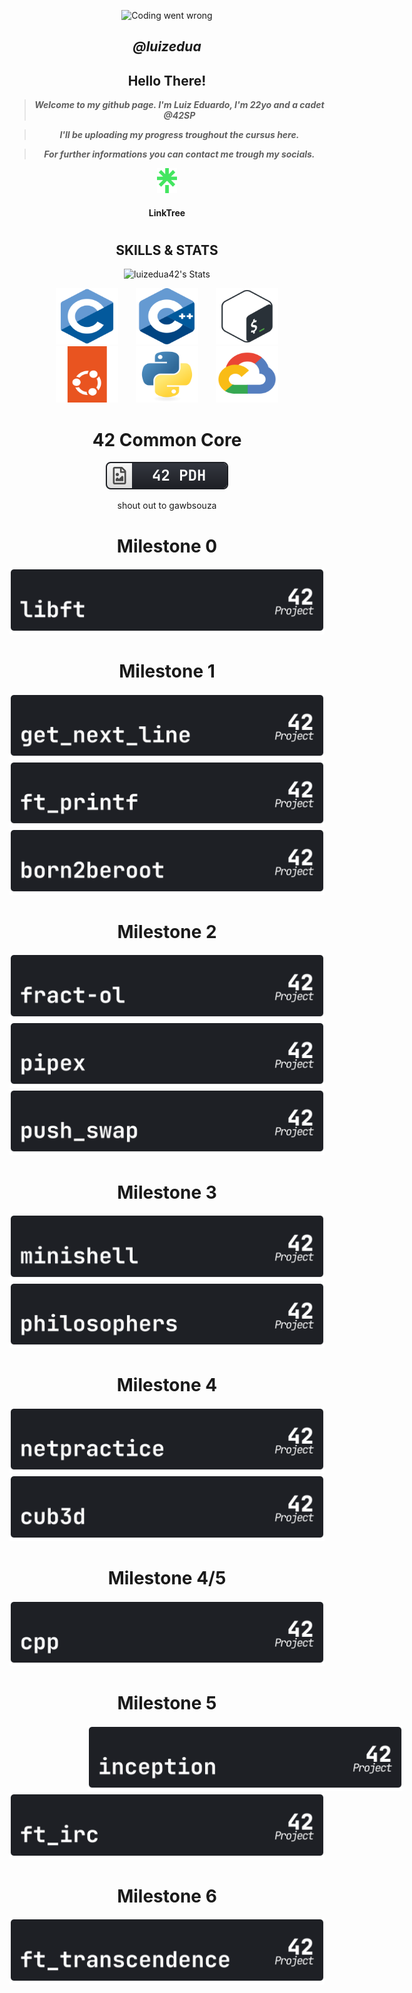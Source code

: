 
<div align = center>

![Coding went wrong](assets/coding_what.gif)
## ___@luizedua___ 
<div align = center>

## **Hello There!**
</div>

>___Welcome to my github page. I'm Luiz Eduardo, I'm 22yo and a cadet @42SP___

>___I'll be uploading my progress troughout the cursus here.___

>___For further informations you can contact me trough my socials.___

<div align=center>
<a href="https://linktr.ee/luizedua42" target="_blank"><img  src=assets/linktree-logo-icon.webp  title="LinkTree" height = 40 ></a>

#### LinkTree
</div>

#
## SKILLS & STATS 
<div align=center>

![luizedua42's Stats](https://github-readme-stats.vercel.app/api?username=luizedua42&theme=jolly&show_icons=true&hide_border=true&count_private=true)

<img src=https://raw.githubusercontent.com/devicons/devicon/1119b9f84c0290e0f0b38982099a2bd027a48bf1/icons/c/c-original.svg title="C" height=90 width=100  hspace=14><img src=https://raw.githubusercontent.com/devicons/devicon/master/icons/cplusplus/cplusplus-original.svg title='cplusplus' height=90 width=100 hspace=14><img src=https://raw.githubusercontent.com/devicons/devicon/1119b9f84c0290e0f0b38982099a2bd027a48bf1/icons/bash/bash-original.svg title="bash" height=90 width=100  hspace=14><img src=https://raw.githubusercontent.com/devicons/devicon/1119b9f84c0290e0f0b38982099a2bd027a48bf1/icons/ubuntu/ubuntu-plain.svg title="Ubuntu" height=90 width=100  hspace=14><img src=https://github.com/devicons/devicon/blob/master/icons/python/python-original.svg title="Python" height=90 width=100  hspace=14><img src=https://github.com/devicons/devicon/blob/master/icons/googlecloud/googlecloud-original.svg title="GCP" height=90 width=100  hspace=14>
</div>

# 42 Common Core

<a href="https://github.com/gawbsouza/42-pdh" target="_blank">
<img src="https://github.com/gawbsouza/42-pdh/blob/main/badge/42pdh_badge.svg" title = "credits">
</a>

shout out to gawbsouza 

# Milestone 0
<a href="https://github.com/luizedua42/42libft" target="_blank">
<img src="https://github.com/gawbsouza/42-pdh/blob/main/dark/libft_dark.svg" title ="libft">
</a> 

# Milestone 1

<a href="https://github.com/luizedua42/42get_next_line" target="_blank">
<img  src="https://github.com/gawbsouza/42-pdh/blob/main/dark/gnl_dark.svg" title = "get_next_line">
</a> 

<a href="https://github.com/luizedua42/42_printf" target="_blank">
<img  src="https://github.com/gawbsouza/42-pdh/blob/main/dark/ft_printf_dark.svg"  title = "ft_printf">
</a>

<a href="https://github.com/luizedua42/42_born2beroot" target="_blank">
<img  src="https://github.com/gawbsouza/42-pdh/blob/main/dark/born2beroot_dark.svg" title = "born2beroot">
</a>

# Milestone 2

<a href="https://github.com/luizedua42/42_fract-ol" target="_blank">
<img  src="https://github.com/gawbsouza/42-pdh/blob/main/dark/fract-ol_dark.svg" title = "fract-ol">
</a>

<a href="https://github.com/luizedua42/42_pipex" target="_blank">
<img src="https://github.com/gawbsouza/42-pdh/blob/main/dark/pipex_dark.svg"  title = "pipex">
</a>

<a href="https://github.com/luizedua42/42_push_swap" target="_blank">
<img  src="https://github.com/gawbsouza/42-pdh/blob/main/dark/push_swap_dark.svg" title = "pushswap">
</a>

# Milestone 3

<a href="https://github.com/luizedua42/42_minishell" target="_blank">
<img  src="https://github.com/gawbsouza/42-pdh/blob/main/dark/minishell_dark.svg" title = "minishell">
</a>

<a href="https://github.com/luizedua42/42_philosophers" target="_blank">
<img  src="https://github.com/gawbsouza/42-pdh/blob/main/dark/philosophers_dark.svg" title = "philosophers">
</a>

# Milestone 4

<a href="https://github.com/luizedua42/42_netpractice" target="_blank">
<img  src="https://github.com/gawbsouza/42-pdh/blob/main/dark/netpractice_dark.svg" title = "net_practice">
</a>

<a href="https://github.com/luizedua42/42_cub3d" target="_blank">
<img  src="https://github.com/gawbsouza/42-pdh/blob/main/dark/cub3d_dark.svg" title = "cub3d">
</a>


# Milestone 4/5

<a href="https://github.com/luizedua42/42_CPP" target="_blank">
<img  src="https://github.com/gawbsouza/42-pdh/blob/main/dark/cpp_dark.svg"  title = "cpp" >
</a>

# Milestone 5

<a href="https://github.com/luizedua42/42_Inception" target="_blank">
<img  src="https://github.com/gawbsouza/42-pdh/blob/main/dark/inception_dark.svg"  title = "inception" hspace = "125" >
</a>


<a href="https://github.com/luizedua42/42_ft_irc" target="_blank">
<img  src="https://github.com/gawbsouza/42-pdh/blob/main/dark/ft_irc_dark.svg"  title = "ft_irc" >
</a>

# Milestone 6

<a href="https://github.com/andreyvdl/42-Transcendence" target="_blank">
<img  src="https://github.com/gawbsouza/42-pdh/blob/main/dark/ft_transcendence_dark.svg"  title = "ft_transcendence">
</a>
